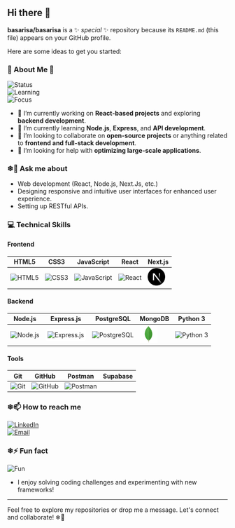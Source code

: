 ## Hi there 👋

**basarisa/basarisa** is a ✨ _special_ ✨ repository because its `README.md` (this file) appears on your GitHub profile.

Here are some ideas to get you started:


### 🌟 About Me 🌟 ###
![Status](https://img.shields.io/badge/Status-Exploring-blue?style=flat-square)  
![Learning](https://img.shields.io/badge/Learning-Node.js%20%26%20API-orange?style=flat-square)  
![Focus](https://img.shields.io/badge/Focus-React%20%26%20Backend-green?style=flat-square)

- 🔭 I’m currently working on **React-based projects** and exploring **backend development**.
- 🌱 I’m currently learning **Node.js**, **Express**, and **API development**.
- 👯 I’m looking to collaborate on **open-source projects** or anything related to **frontend and full-stack development**.
- 🤔 I’m looking for help with **optimizing large-scale applications**.


### ❄💬 Ask me about
- Web development (React, Node.js, Next.Js, etc.)
- Designing responsive and intuitive user interfaces for enhanced user experience.
- Setting up RESTful APIs.



### 💻 Technical Skills

#### Frontend
| HTML5 | CSS3 | JavaScript | React | Next.js |
|-------|------|------------|-------|---------|
| <img src="https://cdn.jsdelivr.net/gh/devicons/devicon/icons/html5/html5-original.svg" alt="HTML5" width="40" height="40"/> | <img src="https://cdn.jsdelivr.net/gh/devicons/devicon/icons/css3/css3-original.svg" alt="CSS3" width="40" height="40"/> | <img src="https://cdn.jsdelivr.net/gh/devicons/devicon/icons/javascript/javascript-original.svg" alt="JavaScript" width="40" height="40"/> | <img src="https://cdn.jsdelivr.net/gh/devicons/devicon/icons/react/react-original.svg" alt="React" width="40" height="40"/> | <img src="https://raw.githubusercontent.com/devicons/devicon/master/icons/nextjs/nextjs-original.svg" alt="Next.js" width="40" height="40" style="background-color: white;"/> |

#### Backend
| Node.js | Express.js | PostgreSQL | MongoDB | Python 3|
|---------|------------|------------|---------|---------|
| <img src="https://cdn.jsdelivr.net/gh/devicons/devicon/icons/nodejs/nodejs-original.svg" alt="Node.js" width="40" height="40"/> | <img src="https://upload.wikimedia.org/wikipedia/commons/6/64/Expressjs.png" alt="Express.js" width="40" height="40" style="background-color: white; padding: 5px; border-radius: 5px;"/> | <img src="https://cdn.jsdelivr.net/gh/devicons/devicon/icons/postgresql/postgresql-original.svg" alt="PostgreSQL" width="40" height="40"/> | <img src="https://raw.githubusercontent.com/devicons/devicon/master/icons/mongodb/mongodb-original.svg" alt="MongoDB" width="40" height="40" style="background-color: white;"/> |<img src="https://cdn.jsdelivr.net/gh/devicons/devicon/icons/python/python-original.svg" alt="Python 3" width="40" height="40"/>

#### Tools
| Git | GitHub | Postman | Supabase |
|-----|--------|---------|----------|
| <img src="https://cdn.jsdelivr.net/gh/devicons/devicon/icons/git/git-original.svg" alt="Git" width="40" height="40"/> | <img src="https://github.githubassets.com/images/modules/logos_page/GitHub-Mark.png" alt="GitHub" width="40" height="40"/> | <img src="https://cdn.jsdelivr.net/gh/devicons/devicon/icons/postman/postman-original.svg" alt="Postman" width="40" height="40"/> 








### ❄📫 How to reach me
[![LinkedIn](https://img.shields.io/badge/LinkedIn-Connect-blue?style=flat-square)](https://www.linkedin.com/in/arisateandum/)  
[![Email](https://img.shields.io/badge/Email-Say%20Hello-red?style=flat-square)](mailto:basarisa.1302@gmail.com)

### ❄⚡ Fun fact
![Fun](https://img.shields.io/badge/Fun-Coding%20Challenges-yellow?style=flat-square)  
- I enjoy solving coding challenges and experimenting with new frameworks!

---
Feel free to explore my repositories or drop me a message. Let's connect and collaborate! ❄🚀
